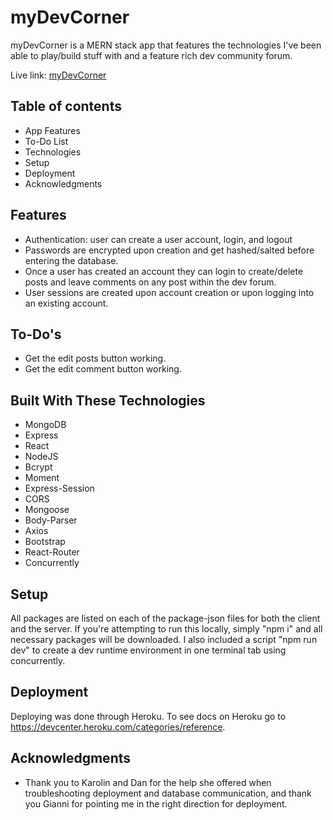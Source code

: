 # myDevCorner

myDevCorner is a MERN stack app that features the technologies I've been able to play/build stuff with and a feature rich dev community forum.

Live link: [myDevCorner](https://mydevcorner.herokuapp.com/)

## Table of contents
* App Features
* To-Do List
* Technologies
* Setup
* Deployment
* Acknowledgments


## Features
* Authentication: user can create a user account, login, and logout
* Passwords are encrypted upon creation and get hashed/salted before entering the database.
* Once a user has created an account they can login to create/delete posts and leave comments on any post within the dev forum.
* User sessions are created upon account creation or upon logging into an existing account.


## To-Do's
* Get the edit posts button working.
* Get the edit comment button working.

## Built With These Technologies
* MongoDB
* Express
* React
* NodeJS
* Bcrypt
* Moment
* Express-Session
* CORS
* Mongoose
* Body-Parser
* Axios
* Bootstrap
* React-Router
* Concurrently

## Setup

All packages are listed on each of the package-json files for both the client and the server. If you're attempting to run this locally, simply "npm i" and all necessary packages will be downloaded. I also included a script "npm run dev" to create a dev runtime environment in one terminal tab using concurrently.

## Deployment

Deploying was done through Heroku. To see docs on Heroku go to https://devcenter.heroku.com/categories/reference.

## Acknowledgments

* Thank you to Karolin and Dan for the help she offered when troubleshooting deployment and database communication, and thank you Gianni for pointing me in the right direction for deployment.
